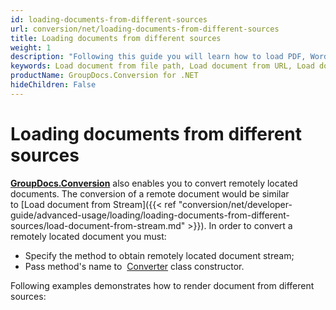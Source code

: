 ```yaml
---
id: loading-documents-from-different-sources
url: conversion/net/loading-documents-from-different-sources
title: Loading documents from different sources
weight: 1
description: "Following this guide you will learn how to load PDF, Word, Excel, PowerPoint documents by local file path, stream or URL for further processing with GroupDocs.Conversion for .NET API."
keywords: Load document from file path, Load document from URL, Load document from stream
productName: GroupDocs.Conversion for .NET
hideChildren: False
---
```

# Loading documents from different sources

[**GroupDocs.Conversion**](https://products.groupdocs.com/conversion/net) also enables you to convert remotely located documents. The conversion of a remote document would be similar to [Load document from Stream]({{< ref "conversion/net/developer-guide/advanced-usage/loading/loading-documents-from-different-sources/load-document-from-stream.md" >}}). In order to convert a remotely located document you must:

*   Specify the method to obtain remotely located document stream; 
*   Pass method's name to  [Converter](https://apireference.groupdocs.com/net/conversion/groupdocs.conversion/converter) class constructor.

Following examples demonstrates how to render document from different sources:
